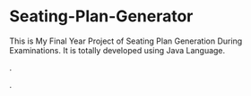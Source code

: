 # Seating-Plan-Generator

This is My Final Year Project of Seating Plan Generation During Examinations. It is totally developed using Java Language.












.






















































































































































































































































.







































